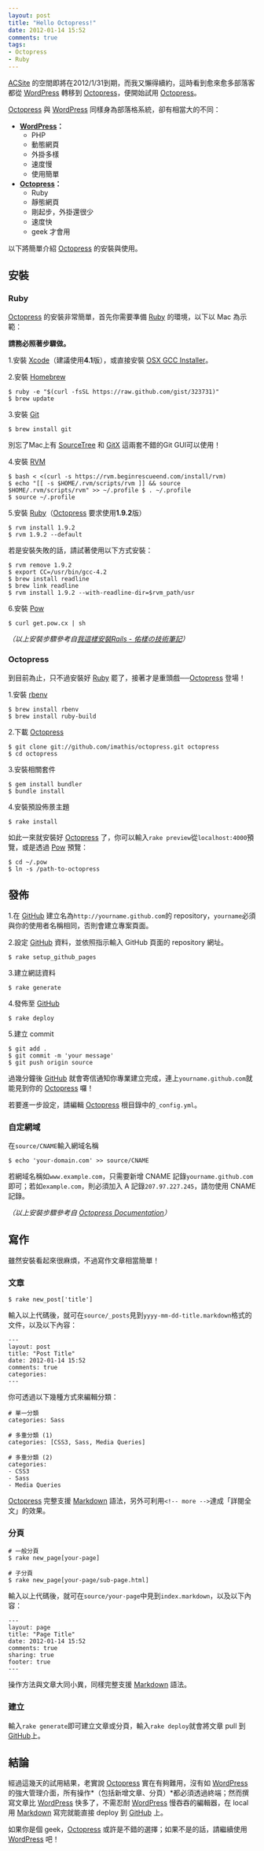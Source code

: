 ```yaml
---
layout: post
title: "Hello Octopress!"
date: 2012-01-14 15:52
comments: true
tags:
- Octopress
- Ruby
---
```

[ACSite](http://www.acsite.net/tw/) 的空間即將在2012/1/31到期，而我又懶得續約，這時看到愈來愈多部落客都從 [WordPress] 轉移到 [Octopress]，便開始試用 [Octopress]。

[Octopress] 與 [WordPress] 同樣身為部落格系統，卻有相當大的不同：

- **[WordPress]：**
	- PHP
	- 動態網頁
	- 外掛多樣
	- 速度慢
	- 使用簡單
- **[Octopress]：**
	- Ruby
	- 靜態網頁
	- 剛起步，外掛還很少
	- 速度快
	- geek 才會用

以下將簡單介紹 [Octopress] 的安裝與使用。

<!-- more -->

## 安裝

### Ruby

[Octopress] 的安裝非常簡單，首先你需要準備 [Ruby] 的環境，以下以 Mac 為示範：

**請務必照著步驟做。**

1.安裝 [Xcode]（建議使用**4.1**版），或直接安裝 [OSX GCC Installer]。

2.安裝 [Homebrew]

	$ ruby -e "$(curl -fsSL https://raw.github.com/gist/323731)"
	$ brew update

3.安裝 [Git]

	$ brew install git

別忘了Mac上有 [SourceTree](http://www.sourcetreeapp.com/) 和 [GitX](http://gitx.laullon.com/) 這兩套不錯的Git GUI可以使用！

4.安裝 [RVM]

	$ bash < <(curl -s https://rvm.beginrescueend.com/install/rvm)
	$ echo "[[ -s $HOME/.rvm/scripts/rvm ]] && source $HOME/.rvm/scripts/rvm" >> ~/.profile $ . ~/.profile
	$ source ~/.profile

5.安裝 [Ruby]（[Octopress] 要求使用**1.9.2**版）

	$ rvm install 1.9.2
	$ rvm 1.9.2 --default

若是安裝失敗的話，請試著使用以下方式安裝：

	$ rvm remove 1.9.2
	$ export CC=/usr/bin/gcc-4.2
	$ brew install readline
	$ brew link readline
	$ rvm install 1.9.2 --with-readline-dir=$rvm_path/usr

6.安裝 [Pow]

	$ curl get.pow.cx | sh

*（以上安裝步驟參考自[我這樣安裝Rails - 佑樣の技術筆記](http://killtw.k2ds.net/blog/2011/10/29/how-to-install-rails/)）*

### Octopress

到目前為止，只不過安裝好 [Ruby] 罷了，接著才是重頭戲──[Octopress] 登場！

1.安裝 [rbenv]

	$ brew install rbenv
	$ brew install ruby-build

2.下載 [Octopress]

	$ git clone git://github.com/imathis/octopress.git octopress
	$ cd octopress

3.安裝相關套件

	$ gem install bundler
	$ bundle install

4.安裝預設佈景主題

	$ rake install

如此一來就安裝好 [Octopress] 了，你可以輸入`rake preview`從`localhost:4000`預覽，或是透過 [Pow] 預覽：

	$ cd ~/.pow
	$ ln -s /path-to-octopress

## 發佈

1.在 [GitHub] 建立名為`http://yourname.github.com`的 repository，`yourname`必須與你的使用者名稱相同，否則會建立專案頁面。

2.設定 [GitHub] 資料，並依照指示輸入 GitHub 頁面的 repository 網址。

	$ rake setup_github_pages

3.建立網誌資料

	$ rake generate

4.發佈至 [GitHub]

	$ rake deploy

5.建立 commit

	$ git add .
	$ git commit -m 'your message'
	$ git push origin source

過幾分鐘後 [GitHub] 就會寄信通知你專業建立完成，連上`yourname.github.com`就能見到你的 [Octopress] 囉！

若要進一步設定，請編輯 [Octopress] 根目錄中的`_config.yml`。

### 自定網域

在`source/CNAME`輸入網域名稱

	$ echo 'your-domain.com' >> source/CNAME

若網域名稱如`www.example.com`，只需要新增 CNAME 記錄`yourname.github.com`即可；若如`example.com`，則必須加入 A 記錄`207.97.227.245`，請勿使用 CNAME 記錄。

*（以上安裝步驟參考自 [Octopress Documentation](http://octopress.org/docs/)）*

## 寫作

雖然安裝看起來很麻煩，不過寫作文章相當簡單！

### 文章

	$ rake new_post['title']

輸入以上代碼後，就可在`source/_posts`見到`yyyy-mm-dd-title.markdown`格式的文件，以及以下內容：

	---
	layout: post
	title: "Post Title"
	date: 2012-01-14 15:52
	comments: true
	categories:
	---

你可透過以下幾種方式來編輯分類：

	# 單一分類
	categories: Sass

	# 多重分類 (1)
	categories: [CSS3, Sass, Media Queries]

	# 多重分類 (2)
	categories:
	- CSS3
	- Sass
	- Media Queries

[Octopress] 完整支援 [Markdown] 語法，另外可利用`<!-- more -->`達成「詳閱全文」的效果。

### 分頁

	# 一般分頁
	$ rake new_page[your-page]

	# 子分頁
	$ rake new_page[your-page/sub-page.html]

輸入以上代碼後，就可在`source/your-page`中見到`index.markdown`，以及以下內容：

	---
	layout: page
	title: "Page Title"
	date: 2012-01-14 15:52
	comments: true
	sharing: true
	footer: true
	---

操作方法與文章大同小異，同樣完整支援 [Markdown] 語法。

### 建立

輸入`rake generate`即可建立文章或分頁，輸入`rake deploy`就會將文章 pull 到[GitHub]上。

## 結論

經過這幾天的試用結果，老實說 [Octopress] 實在有夠難用，沒有如 [WordPress] 的強大管理介面，所有操作*（包括新增文章、分頁）*都必須透過終端；然而撰寫文章比 [WordPress] 快多了，不需忍耐 [WordPress] 慢吞吞的編輯器，在 local 用 [Markdown] 寫完就能直接 deploy 到 [GitHub] 上。

如果你是個 geek，[Octopress] 或許是不錯的選擇；如果不是的話，請繼續使用 [WordPress] 吧！

[Xcode]: http://itunes.apple.com/us/app/xcode/id448457090?mt=12
[OSX GCC Installer]: https://github.com/kennethreitz/osx-gcc-installer
[Homebrew]: http://mxcl.github.com/homebrew/
[Git]: http://git-scm.com/
[MySQL]: http://dev.mysql.com/downloads/mysql/
[RVM]: http://beginrescueend.com/
[Ruby]:http://www.ruby-lang.org/zh_TW/
[Pow]: http://pow.cx/
[Octopress]: http://octopress.org/
[WordPress]: http://wordpress.org/
[Markdown]: http://markdown.tw/
[GitHub]: https://github.com/
[rbenv]: https://github.com/sstephenson/rbenv
